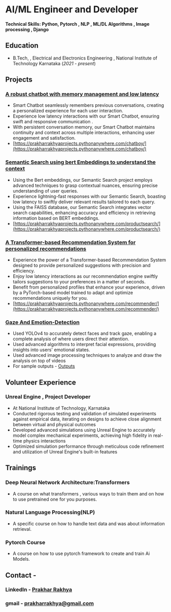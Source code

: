 # AI/ML Engineer and Developer

#### Technical Skills: Python, Pytorch , NLP , ML/DL Algorithms , Image processing , Django 

## Education
- B.Tech, , Electrical and Electronics Engineering , National Institute of Technology Karnataka (_2021 - present_)								       		

## Projects
### [A robust chatbot with memory management and low latency](https://prakharrakhyaprojects.pythonanywhere.com/chatboy/)
- Smart Chatbot seamlessly remembers previous conversations, creating a personalized experience for each user interaction.
- Experience low latency interactions with our Smart Chatbot, ensuring swift and responsive communication .
- With persistent conversation memory, our Smart Chatbot maintains continuity and context across multiple interactions, enhancing user engagement and satisfaction.
- [https://prakharrakhyaprojects.pythonanywhere.com/chatboy/](https://prakharrakhyaprojects.pythonanywhere.com/chatboy/)

### [Semantic Search using bert Embeddings to understand the context](https://prakharrakhyaprojects.pythonanywhere.com/productsearch/)
- Using the Bert embeddings, our Semantic Search project employs advanced techniques to grasp contextual nuances, ensuring precise understanding of user queries.
- Experience lightning-fast responses with our Semantic Search, boasting low latency to swiftly deliver relevant results tailored to each query.
- Using the FAISS database, our Semantic Search integrates vector search capabilities, enhancing accuracy and efficiency in retrieving information based on BERT embeddings.
- [https://prakharrakhyaprojects.pythonanywhere.com/productsearch/](https://prakharrakhyaprojects.pythonanywhere.com/productsearch/)

### [A Transformer-based Recommendation System for personalized recommendations](https://prakharrakhyaprojects.pythonanywhere.com/recommender/)
- Experience the power of a Transformer-based Recommendation System designed to provide personalized suggestions with precision and efficiency.
- Enjoy low latency interactions as our recommendation engine swiftly tailors suggestions to your preferences in a matter of seconds.
- Benefit from personalized profiles that enhance your experience, driven by a PyTorch-based model trained to adapt and optimize recommendations uniquely for you.
- [https://prakharrakhyaprojects.pythonanywhere.com/recommender/](https://prakharrakhyaprojects.pythonanywhere.com/recommender/)

### [Gaze And Emotion-Detection](https://github.com/prakharrakhya/Gaze-And-Emotion-Detection)
- Used YOLOv4 to accurately detect faces and track gaze, enabling a complete analysis of where users direct their attention.
- Used advanced algorithms to interpret facial expressions, providing insights into users' emotional states.
- Used advanced image processing techniques to analyze and draw the analysis on top of videos
- For sample outputs - [Outputs](https://drive.google.com/drive/folders/1-WgoL8Y7JKDZOj3Q3hzKk7SoH9MdWu87)

## Volunteer Experience
### Unreal Engine , Project Developer
- At National Institute of Technology, Karnataka
- Conducted rigorous testing and validation of simulated experiments against empirical data, iterating on designs to achieve close alignment between virtual and physical outcomes
- Developed advanced simulations using Unreal Engine to accurately model complex mechanical experiments, achieving high fidelity in real-time physics interactions
- Optimized simulation performance through meticulous code refinement and utilization of Unreal Engine's built-in features


## Trainings
### Deep Neural Network Architecture:Transformers 
- A course on what transformers , various ways to train them and on how to use pretrained one for you purposes.

### Natural Language Processing(NLP)
- A specific course on how to handle text data and was about information retrieval.

### Pytorch Course
- A course on how to use pytorch framework to create and train Ai Models.

## Contact - 
### LinkedIn - [Prakhar Rakhya](https://www.linkedin.com/in/prakharrakhya/)
### gmail - prakharrakhya@gmail.com

